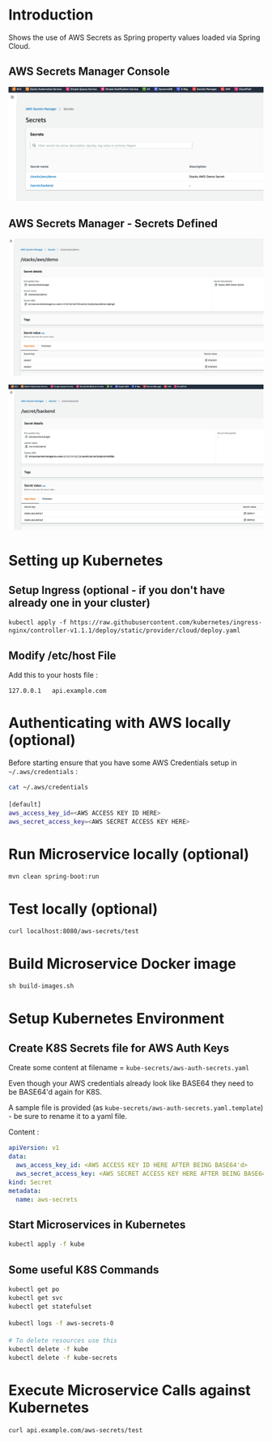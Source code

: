 # Introduction

Shows the use of AWS Secrets as Spring property values loaded via Spring Cloud.

## AWS Secrets Manager Console

![AWS Secrets Manager Console](doco/Secrets_Manager.png "AWS Secrets Manager Console")

## AWS Secrets Manager - Secrets Defined

![AWS Secrets Manager Secret1](doco/Secrets_Manager_demo.png "AWS Secrets Manager - Demo Secret")

![AWS Secrets Manager Secret2](doco/Secrets_Manager_backend.png "AWS Secrets Manager - Backend Secret")

# Setting up Kubernetes

## Setup Ingress (optional - if you don't have already one in your cluster)

```shell
kubectl apply -f https://raw.githubusercontent.com/kubernetes/ingress-nginx/controller-v1.1.1/deploy/static/provider/cloud/deploy.yaml
```

## Modify /etc/host File

Add this to your hosts file :

```shell
127.0.0.1   api.example.com
```

# Authenticating with AWS locally (optional)

Before starting ensure that you have some AWS Credentials setup in `~/.aws/credentials` :

```bash
cat ~/.aws/credentials

[default]
aws_access_key_id=<AWS ACCESS KEY ID HERE>
aws_secret_access_key=<AWS SECRET ACCESS KEY HERE>
```

# Run Microservice locally (optional)

```shell
mvn clean spring-boot:run
```

# Test locally (optional)

```shell
curl localhost:8080/aws-secrets/test
```

# Build Microservice Docker image

```shell
sh build-images.sh
```

# Setup Kubernetes Environment

## Create K8S Secrets file for AWS Auth Keys

Create some content at filename = `kube-secrets/aws-auth-secrets.yaml`

Even though your AWS credentials already look like BASE64 they need to be BASE64'd again for K8S.

A sample file is provided (as `kube-secrets/aws-auth-secrets.yaml.template`) - be sure to
rename it to a yaml file.

Content :

```yaml
apiVersion: v1
data:
  aws_access_key_id: <AWS ACCESS KEY ID HERE AFTER BEING BASE64'd>
  aws_secret_access_key: <AWS SECRET ACCESS KEY HERE AFTER BEING BASE64'd>
kind: Secret
metadata:
  name: aws-secrets
```

## Start Microservices in Kubernetes

```bash
kubectl apply -f kube
```

## Some useful K8S Commands

```bash
kubectl get po
kubectl get svc
kubectl get statefulset

kubectl logs -f aws-secrets-0

# To delete resources use this
kubectl delete -f kube
kubectl delete -f kube-secrets
```

# Execute Microservice Calls against Kubernetes

```shell
curl api.example.com/aws-secrets/test
```
